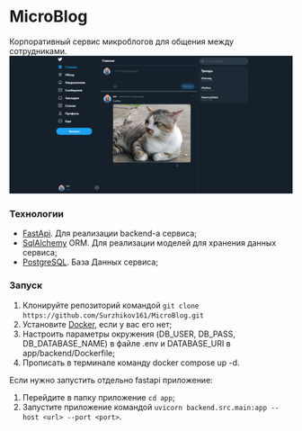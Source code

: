 # MicroBlog

Корпоративный сервис микроблогов для общения между сотрудниками.
![img_4.png](img_4.png)

### Технологии

- [FastApi](https://fastapi.tiangolo.com/). Для реализации backend-а сервиса;
- [SqlAlchemy](https://www.sqlalchemy.org/) ORM. Для реализации моделей для хранения данных сервиса;
- [PostgreSQL](https://www.postgresql.org/). База Данных сервиса;

### Запуск

1. Клонируйте репозиторий
   командой ```git clone https://github.com/Surzhikov161/MicroBlog.git```
2. Установите [Docker](https://docs.docker.com/engine/install/), если у вас его нет;
3. Настроить параметры окружения (DB_USER, DB_PASS, DB_DATABASE_NAME) в файле .env и DATABASE_URI в
   app/backend/Dockerfile;
4. Прописать в терминале команду docker compose up -d.

Если нужно запустить отдельно fastapi приложение:

1. Перейдите в папку приложение ```cd app```;
2. Запустите приложение командой ```uvicorn backend.src.main:app --host <url> --port <port>```.
